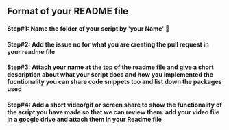 ## Format of your README file
#### Step#1: Name the folder of your script by 'your Name' 🌟

#### Step#2: Add the issue no for what you are creating the pull request in your readme file 

#### Step#3: Attach your name at the top of the readme file and give a short description  about what your script does and how you implemented the fucntionality you can share code snippets too and list down the packages used  

#### Step#4: Add a short video/gif or screen share to show the functionality of the script you have made so that we can review them. add your video file in a google drive and attach them in your Readme file

